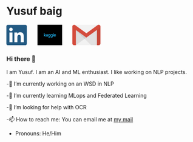 # Yusuf baig

[![linkedin](https://github.com/YusufBaig7/YusufBaig7/blob/master/images/Webp.net-resizeimage.png)](https://www.linkedin.com/in/yusufbaig419174194/)&nbsp;&nbsp;&nbsp;&nbsp;&nbsp;&nbsp;&nbsp;[![kaggle](https://github.com/YusufBaig7/YusufBaig7/blob/master/images/Webp.net-resizeimage%20(2).png)](https://www.kaggle.com/mirzayusuf)&nbsp;&nbsp;&nbsp;&nbsp;&nbsp;&nbsp;&nbsp;[![mail](https://github.com/YusufBaig7/YusufBaig7/blob/master/images/gmail.png)](mailto:baig.yusuf.cr7@gmail.com)


### Hi there 👋

I am Yusuf. I am an AI and ML enthusiast. I like working on NLP projects.

 -🔭 I’m currently working on an WSD in NLP

-🌱 I’m currently learning MLops and Federated Learning 

-🤔 I’m looking for help with OCR 

-📫 How to reach me: You can email me at [my mail](mailto:baig.yusuf.cr7@gmail.com)

- Pronouns: He/Him
